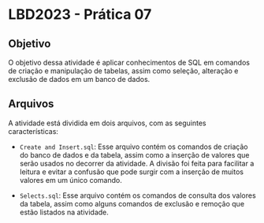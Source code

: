 # LBD2023 - Prática 07

## Objetivo
O objetivo dessa atividade é aplicar conhecimentos de SQL em comandos de criação e manipulação de tabelas, assim como seleção, alteração e exclusão de dados em um banco de dados.

## Arquivos
A atividade está dividida em dois arquivos, com as seguintes características:

- `Create and Insert.sql`: Esse arquivo contém os comandos de criação do banco de dados e da tabela, assim como a inserção de valores que serão usados no decorrer da atividade. A divisão foi feita para facilitar a leitura e evitar a confusão que pode surgir com a inserção de muitos valores em um único comando.

- `Selects.sql`: Esse arquivo contém os comandos de consulta dos valores da tabela, assim como alguns comandos de exclusão e remoção que estão listados na atividade.